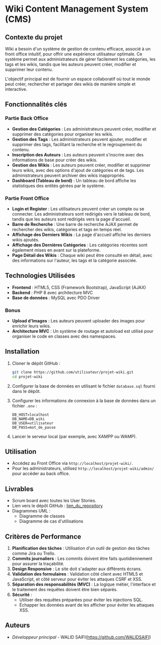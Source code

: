 # Wiki Content Management System (CMS)

## Contexte du projet

Wiki a besoin d'un système de gestion de contenu efficace, associé à un front office intuitif, pour offrir une expérience utilisateur optimale. Ce système permet aux administrateurs de gérer facilement les catégories, les tags et les wikis, tandis que les auteurs peuvent créer, modifier et supprimer leur contenu.

L'objectif principal est de fournir un espace collaboratif où tout le monde peut créer, rechercher et partager des wikis de manière simple et interactive.

## Fonctionnalités clés

### Partie Back Office

- **Gestion des Catégories** : Les administrateurs peuvent créer, modifier et supprimer des catégories pour organiser les wikis.
- **Gestion des Tags** : Les administrateurs peuvent ajouter, modifier et supprimer des tags, facilitant la recherche et le regroupement du contenu.
- **Inscription des Auteurs** : Les auteurs peuvent s'inscrire avec des informations de base pour créer des wikis.
- **Gestion des Wikis** : Les auteurs peuvent créer, modifier et supprimer leurs wikis, avec des options d'ajout de catégories et de tags. Les administrateurs peuvent archiver des wikis inappropriés.
- **Dashboard (Tableau de bord)** : Un tableau de bord affiche les statistiques des entités gérées par le système.

### Partie Front Office

- **Login et Register** : Les utilisateurs peuvent créer un compte ou se connecter. Les administrateurs sont redirigés vers le tableau de bord, tandis que les auteurs sont redirigés vers la page d'accueil.
- **Barre de Recherche** : Une barre de recherche AJAX permet de rechercher des wikis, catégories et tags en temps réel.
- **Affichage des Derniers Wikis** : La page d'accueil affiche les derniers wikis ajoutés.
- **Affichage des Dernières Catégories** : Les catégories récentes sont également mises en avant sur la plateforme.
- **Page Détail des Wikis** : Chaque wiki peut être consulté en détail, avec des informations sur l'auteur, les tags et la catégorie associée.

## Technologies Utilisées

- **Frontend** : HTML5, CSS (Framework Bootstrap), JavaScript (AJAX)
- **Backend** : PHP 8 avec architecture MVC
- **Base de données** : MySQL avec PDO Driver

### Bonus

- **Upload d'Images** : Les auteurs peuvent uploader des images pour enrichir leurs wikis.
- **Architecture MVC** : Un système de routage et autoload est utilisé pour organiser le code en classes avec des namespaces.

## Installation

1. Cloner le dépôt GitHub :

    ```bash
    git clone https://github.com/utilisateur/projet-wiki.git
    cd projet-wiki
    ```

2. Configurer la base de données en utilisant le fichier `database.sql` fourni dans le dépôt.
   
3. Configurer les informations de connexion à la base de données dans un fichier `.env` :

    ```dotenv
    DB_HOST=localhost
    DB_NAME=DB_wiki
    DB_USER=utilisateur
    DB_PASS=mot_de_passe
    ```

4. Lancer le serveur local (par exemple, avec XAMPP ou WAMP).

## Utilisation

- Accédez au Front Office via `http://localhost/projet-wiki/`.
- Pour les administrateurs, utilisez `http://localhost/projet-wiki/admin/` pour accéder au back office.

## Livrables

- Scrum board avec toutes les User Stories.
- Lien vers le dépôt GitHub : [lien_du_repository](https://github.com/WALIDSAIFI/projet-wiki)
- Diagrammes UML :
    - Diagramme de classes
    - Diagramme de cas d'utilisations


## Critères de Performance

1. **Planification des tâches** : Utilisation d’un outil de gestion des tâches comme Jira ou Trello.
2. **Commits journaliers** : Les commits doivent être faits quotidiennement pour assurer la traçabilité.
3. **Design Responsive** : Le site doit s'adapter aux différents écrans.
4. **Validation des formulaires** : Validation côté client avec HTML5 et JavaScript, et côté serveur pour éviter les attaques CSRF et XSS.
5. **Séparation des responsabilités (MVC)** : La logique métier, l'interface et le traitement des requêtes doivent être bien séparés.
6. **Sécurité** :
    - Utiliser des requêtes préparées pour éviter les injections SQL.
    - Échapper les données avant de les afficher pour éviter les attaques XSS.

## Auteurs

- *Développeur principal* - WALID SAIFI(https://github.com/WALIDSAIFI)


